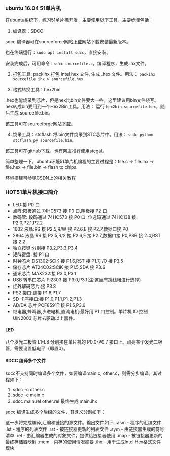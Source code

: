 
### ubuntu 16.04 51单片机

在ubuntu系统下，练习51单片机开发，主要使用以下工具，主要步骤包括：

1. 编译器：SDCC

sdcc 编译器可在sourceforce网站[下载](https://sourceforge.net/projects/sdcc/)网站下载安装最新版本。

也在终端运行：`sudo apt install sdcc`，直接安装。

安装完成后，可用命令：`sdcc sourcefile.c`，编译程序，生成.ihx文件。

2. 打包工具: packihx
打包 Intel hex 文件, 生成 .hex 文件。用法：
`packihx sourcefile.ihx > sourcefile.hex`

3. 格式转换工具：hex2bin

.hex也能烧录到芯片，但是hex比bin文件要大一些，这里建议用bin文件烧写。hex转成bin要用到一个Hex2Bin工具。用法：
运行 `hex2bin sourcefile.hex`，随后生成 sourcefile.bin。

该工具可在sourceforge网站[下载](https://sourceforge.net/projects/hex2bin/files/latest/download)。

4. 烧录工具：stcflash
将.bin文件烧录到STC芯片中。用法：
`sudo python stcflash.py sourcefile.bin。`

该工具可在github[下载](https://github.com/laborer/stcflash)，也有网友推荐使用stcgal。

简单整理一下，ubuntu环境51单片机编程的主要过程是：file.c -> file.ihx -> file.hex -> file.bin -> flash to chips.

环境搭建可参见CSDN上的相关[教程](https://blog.csdn.net/qq_21460229/article/details/73457996)

### HOT51单片机接口简介

- LED:接 P0 口
- 点阵:阳极通过 74HC573 接 P0 口,阴极接 P2 口
- 数码管: 段码通过 74HC573 接 P0 口, 位选码通过 74HC138 接 P2.0,P2.1,P2.2
- 1602 液晶:RS 接 P2.5,R/W 接 P2.6,E 接 P2.7,数据口接 P0
- 2864 液晶:RS 接 P2.5,R/2 接 P2.6,E 接 P2.7,数据口接 P0,PSB 接 2.4,RST 接 2.2
- 独立按键:分别接 P3.2,P3.3,P3.4
- 矩阵键盘: 接 P1 口
- 时钟芯片 DS1302:SClK 接 P1.6,RST 接 P1.7,I/O 接 P3.5
- 储存芯片 AT24C02:SClK 接 P1.5,SDA 接 P3.6
- 通讯芯片 MAX232:接 P3.0,P3.1
- USB 转串口芯片 Pl2303:接 P3.0,P3.1(注:这里有跳线帽进行选择)
- 红外解码芯片:接 P3.3
- PS2 接口:连接 P1.6,P1.7
- SD 卡座接口:接 P1.0,P1.1,P1.2,P1.3
- AD/DA 芯片 PCF8591T:接 P1.5,P3.6
- 继电器,蜂鸣器,步进电机,直流电机:最好用 P1 口控制。单片机 IO 控制 UlN2003 芯片去驱动以上器件。

#### LED

八个发光二极管 L1-L8 分别接在单片机的 P0.0-P0.7 接口上。点亮某个发光二极管，需要设置低电平（即置0）。


#### SDCC 编译多个文件

sdcc不支持同时编译多个文件，如要编译main.c, other.c，则需分步编译。其过程如下：
1. sdcc -c other.c
2. sdcc -c main.c
3. sdcc main.rel other.rel
最终生成 main.ihx


sdcc 编译生成多个后缀的文件，其含义分别如下：

这一步将完成编译,汇编和链接的源文件。输出文件如下:
.asm - 程序的汇编文件
.lst - 程序的列表文件
.rst - 被链接器更新的列表文件
.sym - 由链接器生成的符号清单
.rel - 由汇编器生成的对象文件，提供给链接器使用
.map - 被链接器更新的最终存储器映射
.mem - 内存的使用情况摘要
.ihx - 用于生成Intel Hex格式文件模块



